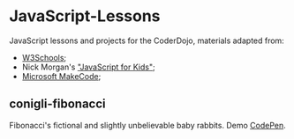 # JavaScript-Lessons
JavaScript lessons and projects for the CoderDojo, materials adapted from: 
* [W3Schools](https://www.w3schools.com/graphics/game_canvas.asp); 
* Nick Morgan's ["JavaScript for Kids"](https://nostarch.com/javascriptforkids);
* [Microsoft MakeCode](https://makecode.microbit.org/);

## conigli-fibonacci
 Fibonacci's fictional and slightly unbelievable baby rabbits. Demo [CodePen](https://codepen.io/BuccaneerDev/full/EOZpzJ/).
